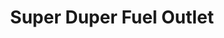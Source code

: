 ---
title: "Super Duper Fuel Outlet"
url: /mount-vernon/super-duper-fuel-outlet/
shop: convenience
---